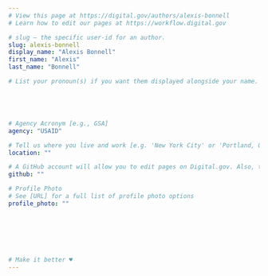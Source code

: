 ```yaml
---
# View this page at https://digital.gov/authors/alexis-bonnell
# Learn how to edit our pages at https://workflow.digital.gov

# slug — the specific user-id for an author.
slug: alexis-bonnell
display_name: "Alexis Bonnell"
first_name: "Alexis"
last_name: "Bonnell"

# List your pronoun(s) if you want them displayed alongside your name. If blank, we'll use just your name. Learn more http://mypronouns.org





# Agency Acronym [e.g., GSA]
agency: "USAID"

# Tell us where you live and work [e.g. 'New York City' or 'Portland, OR']
location: ""

# A GitHub account will allow you to edit pages on Digital.gov. Also, the image used in your GitHub account can be used to populate your digital.gov profile photo. Learn more about getting a Github account at [URL]
github: ""

# Profile Photo
# See [URL] for a full list of profile photo options
profile_photo: ""







# Make it better ♥
---
```

